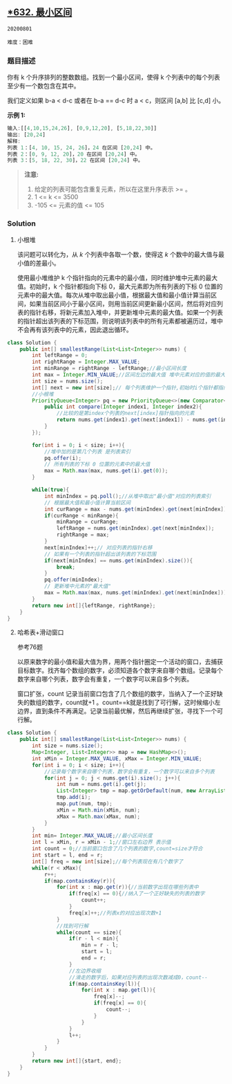 ## [*632. 最小区间](https://leetcode-cn.com/problems/smallest-range-covering-elements-from-k-lists/)

`20200801`

`难度：困难`

### 题目描述

你有 k 个升序排列的整数数组。找到一个最小区间，使得 k 个列表中的每个列表至少有一个数包含在其中。

我们定义如果 b-a < d-c 或者在 b-a == d-c 时 a < c，则区间 [a,b] 比 [c,d] 小。

**示例 1:**

```matlab
输入:[[4,10,15,24,26], [0,9,12,20], [5,18,22,30]]
输出: [20,24]
解释: 
列表 1：[4, 10, 15, 24, 26]，24 在区间 [20,24] 中。
列表 2：[0, 9, 12, 20]，20 在区间 [20,24] 中。
列表 3：[5, 18, 22, 30]，22 在区间 [20,24] 中。
```

>  **注意:**
>
> 1. 给定的列表可能包含重复元素，所以在这里升序表示 >= 。
> 2. 1 <= k <= 3500
> 3. -105 <= 元素的值 <= 105

### Solution

1. 小根堆

   该问题可以转化为，从 *k* 个列表中各取一个数，使得这 *k* 个数中的最大值与最小值的差最小。

   使用最小堆维护 k 个指针指向的元素中的最小值，同时维护堆中元素的最大值。初始时，k 个指针都指向下标 0，最大元素即为所有列表的下标 0 位置的元素中的最大值。每次从堆中取出最小值，根据最大值和最小值计算当前区间，如果当前区间小于最小区间，则用当前区间更新最小区间，然后将对应列表的指针右移，将新元素加入堆中，并更新堆中元素的最大值。如果一个列表的指针超出该列表的下标范围，则说明该列表中的所有元素都被遍历过，堆中不会再有该列表中的元素，因此退出循环。

```java
class Solution {
    public int[] smallestRange(List<List<Integer>> nums) {
        int leftRange = 0;
        int rightRange = Integer.MAX_VALUE;
        int minRange = rightRange - leftRange;//最小区间长度
        int max = Integer.MIN_VALUE;//区间左边的最大值 堆中元素对应的值的最大值
        int size = nums.size();
        int[] next = new int[size];// 每个列表维护一个指针,初始时i个指针都指向下标 0，next[i]=0
        //小根堆
        PriorityQueue<Integer> pq = new PriorityQueue<>(new Comparator<Integer>(){
            public int compare(Integer index1, Integer index2){
                //比较的是第index个列表的next[index]指针指向的元素
                return nums.get(index1).get(next[index1]) - nums.get(index2).get(next[index2]);
            }
        });

        for(int i = 0; i < size; i++){
            //堆中加的是第几个列表 是列表索引
            pq.offer(i);
            // 所有列表的下标 0 位置的元素中的最大值
            max = Math.max(max, nums.get(i).get(0));
        }

        while(true){
            int minIndex = pq.poll();//从堆中取出"最小值"对应的列表索引
            // 根据最大值和最小值计算当前区间
            int curRange = max - nums.get(minIndex).get(next[minIndex]);
            if(curRange < minRange){
                minRange = curRange;
                leftRange = nums.get(minIndex).get(next[minIndex]);
                rightRange = max;
            }
            next[minIndex]++;// 对应列表的指针右移
            // 如果有一个列表的指针超出该列表的下标范围
            if(next[minIndex] == nums.get(minIndex).size()){
                break;
            }
            pq.offer(minIndex);
            // 更新堆中元素的"最大值"
            max = Math.max(max, nums.get(minIndex).get(next[minIndex]));
        }
        return new int[]{leftRange, rightRange};
    }
}
```

2. 哈希表+滑动窗口

   参考76题

   以原来数字的最小值和最大值为界，用两个指针圈定一个活动的窗口，去捕获目标数字。找齐每个数组的数字，必须知道各个数字来自哪个数组。记录每个数字来自哪个列表，数字会有重复，一个数字可以来自多个列表。

   窗口扩张，count 记录当前窗口包含了几个数组的数字，当纳入了一个正好缺失的数组的数字，count就+1 。count==k就是找到了可行解，这时候缩小左边界，直到条件不再满足。记录当前最优解，然后再继续扩张，寻找下一个可行解。

```java
class Solution {
    public int[] smallestRange(List<List<Integer>> nums) {
        int size = nums.size();
        Map<Integer, List<Integer>> map = new HashMap<>();
        int xMin = Integer.MAX_VALUE, xMax = Integer.MIN_VALUE;
        for(int i = 0; i < size; i++){
            //记录每个数字来自哪个列表，数字会有重复，一个数字可以来自多个列表
            for(int j = 0; j < nums.get(i).size(); j++){
                int num = nums.get(i).get(j);
                List<Integer> tmp = map.getOrDefault(num, new ArrayList<>());
                tmp.add(i);
                map.put(num, tmp);
                xMin = Math.min(xMin, num);
                xMax = Math.max(xMax, num);
            }
        }
        int min= Integer.MAX_VALUE;//最小区间长度
        int l = xMin, r = xMin - 1;//窗口左右边界 表示值
        int count = 0;//当前窗口包含了几个列表的数字,count=size才符合
        int start = l, end = r;
        int[] freq = new int[size];//每个列表现在有几个数字了 
        while(r < xMax){
            r++;
            if(map.containsKey(r)){
                for(int x : map.get(r)){//当前数字出现在哪些列表中
                    if(freq[x] == 0){//纳入了一个正好缺失的列表的数字
                        count++;
                    }
                    freq[x]++;//列表x的对应出现次数+1
                }
                //找到可行解
                while(count == size){
                    if(r - l < min){
                        min = r - l;
                        start = l;
                        end = r;
                    }
                    //左边界收缩
                    //滑走的数字后，如果对应列表的出现次数减成0，count--
                    if(map.containsKey(l)){
                        for(int x : map.get(l)){
                            freq[x]--;
                            if(freq[x] == 0){
                                count--;
                            }
                        }
                    }
                    l++;
                }
            }
        }
        return new int[]{start, end};
    }
}
```

